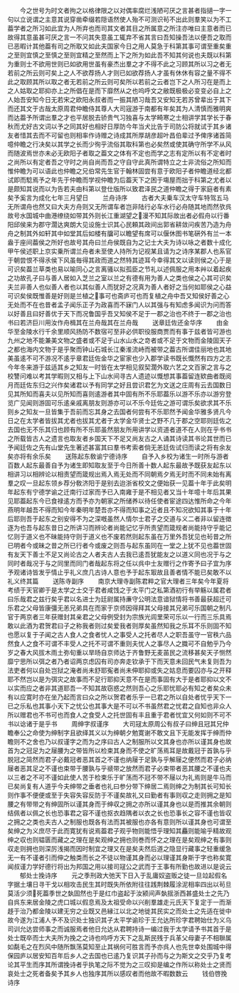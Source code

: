 <!-- { "loadSidebar": true } -->
　　今之世号为时文者拘之以格律限之以对偶率腐烂浅陋可厌之言甚者指擿一字一句以立说谓之主意其说穿凿牵缀若隠语然使人殆不可测识茍不出此则羣笑以为不工葢学者之所习如此宜为人所弃也而司其文者其目之所属意之所注亦唯曰主意者而已故得其意虽甚可厌之言一不问其失意虽工辄弃不省其言曰吾知操吾法以便吾之取而已恶暇计其他葢有司之所取又如此夫国家今日之用人莫急于科第其事可谓至重矣重之至则宜慎之至慎之至则宜精之至然而上下之所为如此吾不知其何说也夫既以科第为重则士不欲用世则已如欲用世虽有豪杰出羣之才不得不此之习顾其所以习之者无若前之所云则可矣上之人不欲荐扬人才则已如欲荐扬人才虽有休休有容之量不得不此之取顾其所以取之者无若前之所云则可矣所以若前之云者岂下之人所习在是而上之人姑取之耶抑亦上之所倡在是而下靡然从之也呜呼文之敝既极极必变变必自上之人始吾安知今日无若宋之欧阳永叔者而一振其陋习哉吾又安知无若苏曾辈出于其下而还其文于古哉太原周君仲瞻侍其尊人大司宼游于南都有年矣其为人清慎而雅明爽而达葢予所谓出羣之才也平居脱去骄贵气习独喜与太学畸寒之士相讲学其学长于春秋而尤好古文词以予之同其好也相好日厚防今年当犬比告于司防公将就试于其乡诸友者惜其去而不可留也则相率作诗赠之诗成其所厚胡彦超叶昌伯辈过予俾序诸首简噫仲瞻之行决矣以其学之长而少徇乎流俗其取科第也必矣然或使其确守所学不从风而随波焉世亦未必无欧阳子者取之葢文之体有不定也而学之志有定所以有不定者时之尚所以有定者吾之守时之尚自尚而吾之守自守此真所谓特立之士非流俗之所知而惟仲瞻为可以语此也仲瞻之兄伯常先生官于翰林固尝有意于欧阳子者仲瞻道经北都试即而騐焉予之年先于仲瞻而学视仲瞻为后葢天下之困于塲屋而拙于科第之尤者以是颇知其说而以为告若夫由科第以登仕版所以致君泽民之道仲瞻之得于家庭者有素矣予奚言为成化七年三月望日
　　兰舟诗序
　　古者大夫乗车汉太守车特驾五马无所谓舟也然又曰大夫方舟则又无所谓车者岂非陆行必车水行必舟随其地而然欤呉故号水国城中曲港缭绕如带其外则长江重湖望之漫不知其际故出者必假舟以行番阳邱侯来为郡守濶达爽朗大见设施士识其心民頼其政间出郭省耕敛问疾苦乃造为舟舟之制其外如轩其中如堂其后如楼有牖可以瞻望有席可以偃休图书笔硏外有兰一本盎于座间葢侯之所好也故号其舟曰兰舟侯既自为之记士大夫为诗以咏之者数十成化甲午侯述职上京实乗所谓兰舟者未至使人持所为记视某且请为之诗序某郡人也系官于朝尝恨不得氶侯下风虽毎得其政而道之然特其迹耳今幸得其文以读则侯之心于是可识矣葢兰草类也易以喻同心之言离骚以拟孤臣之节礼以述佩服之用本艸以着起疾之功故孔子曰与善人居如入芝兰之室以兰之有德有用为善人之类也侯之心其可识矣夫兰非善人也似善人者也以其似善人而犹好之况真为善人者好之当何如耶侯之心益可识矣侯既惟善是好则是兰植之事可也斋庐可也而复植之舟中吾又知侯好善之心无处而不在也昔者孟子闻乐正子为政喜而不寐门人以其强与有知虑多闻识为问而答以好善且曰好善优于天下而况鲁国乎吾又知侯不足于一郡之治也不终于一郡之治也书曰若济巨川用汝作舟楫其在兰舟哉其在兰舟哉
　　送章廷佐还金华序
　　由金华至金陵水行千余里顺风扬防不数宿可至非必供职役服商贾而有事于兹者皆可游也九州之地不能兼美文物之盛者或不足于山水山水之竒者或不足于文物而金陵固天子之都也海内文物于是乎聚而钟山石城长江秦淮流峙而被带之葢古所谓佳丽地也其地美虽逺不可不游况不逺乎章君廷佐金华之宦家也少入郡学读书既长慨然有四方之志今年冬来游于兹适其乡之知友一时皆在太学相见叙契濶外取六艺之文百家之言与之校讐问难以考其学暇则又相与上下山水间寻古人遗迹以慨想其事葢留连欵曲者既阅月而廷佐东归之兴作矣诸君以予有同学之好且尝识君乞为文送之庄周有云去国数日见其所知而喜夫以见所知而喜则逺游者其中固有所不乐耶葢乐以游不乐亦以游穷登览广见闻则游固可乐逺亲戚离朋友则游亦可以不乐今廷佐之游可谓乐矣欲求其不乐则乡之知友一旦皆集于吾前而忘其身之去国者何尝有不乐耶然予闻金华雅多贤凡今日之在太学者皆拔其尤者也拔其尤者于太学金华贤士之野不几于郡之空耶则廷佐之去国也无不乐其归也顾有所不乐耶虽然朋友所用讲学以资道者道不在人则在乎书书之所载皆古人之遗言也取友者乡国天下不足又尚友古之人诵其诗读其书论其世而已予闻廷佐之先有山堂先生著述甚富其曰羣书考索者倘无恙廷佐试归而读之将有余友矣亦将有余乐矣
　　送陈起东敎谕宁德诗序
　　自予入乡校为诸生一时所与游者百数人起东最善自予为诸生即知取友至于今日所善十数人起东最故予既获友起东以相讲习以相辨论以相责望而箴规出焉入焉无处而不同朝焉夕焉无时而不同未始有离羣之叹一旦起东领乡荐分敎济阳于是别去迨浙省校文之便始获一见葢十年于此矣明年起东有宁德学谕之迁南行过家而予已入南雍于是不相见者又当十年噫十年后其果见耶葢起东今已食禄逺方而予亦为朝家之所储养以待任使者宦途四达惟所命之今年燕明年越吾不得而知今年秦明年楚吾亦不得而知事之近者且不知况欲知其事于十年后耶则吾于起东之别安得不为之深嘅虽然人情尔士君子之交道与义二者非以留连徴逐为也吾与起东昔日之所讲习而辨论者尚能记忆乎所责望而箴规者尚能持守乎能记忆则于道义也不昧能持守则于道义也不废若然则起东虽在万里外吾犹见也茍昔之所已明者今或昧之昔之所已行者今或废之则吾与起东虽同在一堂之上犹不见也葢世固有友天下善士不足又尚论古之人者夫古人去我已逺吾犹能友之以道义同也况于与之同时者哉况于与之同里而同门者哉起东将之任以呉中士友赠行之作寄予曰子宜为序予观诸诗皆发乎情止乎礼义庶几古诗人意也予于起东冣故且善者情不能已矣敢不以礼义终其篇
　　送陈寺副序
　　南京大理寺副陈君粹之官大理者三年矣今年夏将考绩于天官卿于是太学之士交于君者咸饯之于太平门之私第酒初行有举觞以属君者曰乐哉君之兹行矣乎君以名进士为廷尉属持亷守公明法意谙狱情将书善最获超迁可乐君之父母皆康彊无恙兄弟具在而家于京师因得拜其父母接其兄弟可乐国朝之制凡官于两京者三年获赠封其亲君之父母例受封为宗族光闾里荣可乐以一行而三乐具焉敢以此酒为君贺君曰子之称我者则过矣爱我者则厚矣虽然知我之乐耳不乐则固不知也愿以复于子闻之古人食人之食者忧人之事受人之托者尽人之职吾虽守一官秩六品然食人之食不可谓不丰受人之托不可谓不重则夫忧人之事尽人之膱可不自勉乎乃今岁之春大风拔木雨土弥旬重以旱旸自京师达于齐鲁野无麦苖民之流移甚矣天子恻然靡宁思所以弭之者乃者诏两京虑囚有司亦奔走钦承于下而天意未回民气未复则吾为法吏者何以自处岂狱之淹者尚未舒耶寃者尚未伸耶抑或失之姑息而要囚亦与之开释耶不然岂以是为弭灾之故事而不足行耶抑天意不在是而事固有大于是者耶抑以文不以实而应之者非其道耶吾一不知其故窃惑之然则吾心之乐耶忧耶必有知之者矣众未有以应寛时亦在坐乃起而言曰众之所以贺君者乐乎一已君之所以自处者忧乎天下一已之乐私也其事小天下之忧公也其事大是不可以不书虽然君之忧君之自知也非众人所以赠君也不书可也而食人之食受人之托世固有丰且重于君者忧宜又何如则不可不书以谂诸于是乎书
　　周绅字叔谨序
　　大司冦太原周公有叔子曰绅且冠其兄仲瞻奉公之命使为绅制字且欲绎其义以为绅朝夕勉寛谢不敢文且下无能发挥于绅而仲瞻则不之舍也乃以叔谨字之而为之序曰古人之制服所以文其身也亦所以谨其身也故首为之冠足为之屦腰为之带皆所以检束其身而不使之旷荡焉耳是故戴冠于首孰与乎脱冠之简然而君子必戴冠者恶其首之不谨也纳屦于足孰与乎解屦之便然而君子必纳屦者恶其足之不谨也束带于腰孰与乎禠带之放然而君子必束带者恶其腰之不谨也夫以三者之不可不谨如此使人苦于检束乐于旷荡而不冠不带不屦以为礼焉则是牛马而已矣尚复有人道乎今夫绅带之垂者也礼曰参分带下绅居二焉则绅之为制其长可知长则作事不便便或至于失容失容反防于不谨矣故礼又曰勤者有事则収之走则拥之是知腰之有带带之有绅固所以谨其身而于绅収之拥之亦所以谨其身也以是而推其余朝则结佩者以佩之长也恐事君之容不谨也抠衣趋隅者以衣之长也恐事长之容不谨也皆収之拥之之类也夫古人之制服也既各有法而其被服也亦各有意则所以谨其身也可谓至矣绅之为义庶尽于此而寛犹有说焉葢君子观乎物则能悟乎理知其麤则能喻乎精故观绅之収也则韫匮而藏之之理在是矣观绅之拥也则巻而怀之之理在是矣观绅之有事则収走则拥也则深厉浅揭而因时制宜之理又在是矣夫然后道之隐显行藏事之轻重缓急无一有不谨者引而伸之触类而长之不徒以物谨其身而必以理谨其身斯于字也称矣寛闻叔谨力学好德行将出为邦国之用以接司冦公之武而于王事有所勤也故进以是说云
　　郁处士挽诗序
　　元之季刑政大弛天下日入于乱庸奴盗贩之徒一旦竝起假名字据土壤日寻干戈以相攻击民生其时既失所依附往往践荆棘履涂泥相率四出以茍旦莫活少须死葢季世之埶固然也于是红巾盗起于汝颍间声埶揺浙西甚盛处士之先乃自呉东来居金陵之虎口城以假息焉及太祖受命以兴削羣雄走元氏天下复定于一而渐趍于治乃都金陵以建无穷之业既又邑縁江以北之地徙其民实之而处士之先适在徙中故今遂为江浦人予不及识处士独识其子太平学谕珍于王允达所珍字君聘始仕为义乌司训允达尝师事之而诚服焉者他日允达从君聘持诗一编过我于太学请予书其首于是处士既卒而士大夫所为挽之之诗也呜呼方天下之乱斯民残于兵革父母妻子不相聨属如氄毛之在烈风中随所飘荡莫知至止其祸何可胜言而予亦呉人也先世幸处围城中得保园庐以居安知百年后乡人之去国也已逺乃复识其子孙而与之为斯文之交乎乃复考论其平生而序其所谓挽诗者乎执笔之际不觉为之三叹抑是编之作所以称处士之贤而哀处士之死者备矣予其乡人也独序其所以感叹者而他故不暇数数云
　　钱伯啓挽诗序
